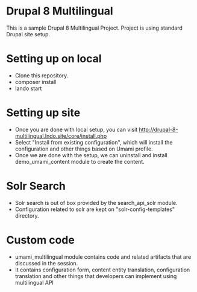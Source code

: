 # Drupal 8 Multilingual
This is a sample Drupal 8 Multilingual Project.
Project is using standard Drupal site setup.

# Setting up on local
- Clone this repository.
- composer install
- lando start

# Setting up site
- Once you are done with local setup, you can visit http://drupal-8-multilingual.lndo.site/core/install.php
- Select "Install from existing configuration", which will install the configuration and other things based on Umami profile.
- Once we are done with the setup, we can uninstall and install demo_umami_content module to create the content.

# Solr Search
- Solr search is out of box provided by the search_api_solr module.
- Configuration related to solr are kept on "solr-config-templates" directory.

# Custom code
- umami_multilingual module contains code and related artifacts that are discussed in the session.
- It contains configuration form, content entity translation, configuration translation and other things that developers can implement using multilingual API
